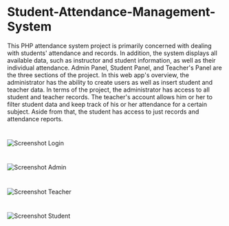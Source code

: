 # Student-Attendance-Management-System
This PHP attendance system project is primarily concerned with dealing with students' attendance and records. In addition, the system displays all available data, such as instructor and student information, as well as their individual attendance. Admin Panel, Student Panel, and Teacher's Panel are the three sections of the project. In this web app's overview, the administrator has the ability to create users as well as insert student and teacher data. In terms of the project, the administrator has access to all student and teacher records. The teacher's account allows him or her to filter student data and keep track of his or her attendance for a certain subject. Aside from that, the student has access to just records and attendance reports.

#
![Screenshot Login](/DATABASEFILE/screencapture-localhost-Student-Attendance-System-2023-12-04-21_10_46.png)
#
![Screenshot Admin](/DATABASEFILE/screencapture-localhost-Student-Attendance-System-Admin-index-php-2023-12-04-21_29_16.png)
#
![Screenshot Teacher](/DATABASEFILE/screencapture-localhost-Student-Attendance-System-ClassTeacher-index-php-2023-12-05-14_57_33.png)
#
![Screenshot Student](/DATABASEFILE/screencapture-localhost-Student-Attendance-System-Student-index-php-2023-12-05-19_21_00.png)
